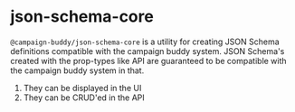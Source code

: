 # json-schema-core

`@campaign-buddy/json-schema-core` is a utility for creating JSON Schema definitions compatible with the campaign buddy system. JSON Schema's created with the prop-types like API are guaranteed to be compatible with the campaign buddy system in that.

1. They can be displayed in the UI
2. They can be CRUD'ed in the API
